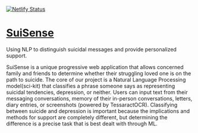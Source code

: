 [![Netlify Status](https://api.netlify.com/api/v1/badges/113e244d-b901-4ac2-95c2-77977458bf9d/deploy-status)](https://app.netlify.com/sites/suisense/deploys)

# [SuiSense](https://suisense.space/)

Using NLP to distinguish suicidal messages and provide personalized support.

SuiSense is a unique progressive web application that allows concerned family and friends to determine whether their struggling loved one is on the path to suicide. The core of our project is a Natural Language Processing model(sci-kit) that classifies a phrase someone says as representing suicidal tendencies, depression, or neither. Users can input text from their messaging conversations, memory of their in-person conversations, letters, diary entries, or screenshots (powered by TessaractOCR). Classifying between suicide and depression is important because the implications and methods for support are completely different, but determining the difference is a precise task that is best dealt with through ML. 

